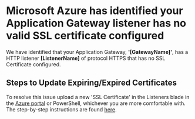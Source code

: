 <properties
pageTitle="Application Gateway SSL Certificate Validity"
description="Application Gateway SSL Certificate Validity"
infoBubbleText="Issues with your Application Gateway were detected. See details on the right."
service="microsoft.network"
resource="Application Gateway"
authors="chadmath"
ms.author="karenha"
displayOrder="1"
articleId="AppGwChecklistNoSSLCertificateFound"
diagnosticScenario="AppGwChecklistNoSSLCertificateFound"
selfHelpType="Diagnostics"
supportTopicIds=""
resourceTags="windows"
productPesIds=""
cloudEnvironments="Public, Fairfax, Mooncake, usnat, ussec"
ownershipId="CloudNet_AzureApplicationGateway"
/>
# Microsoft Azure has identified your Application Gateway listener has no valid SSL certificate configured
<!--issueDescription-->
We have identified that your Application Gateway, **'<!--$Gatewayname-->[GatewayName]<!--/$Gatewayname-->'**, has a HTTP listener **<!--$ListenerName-->[ListenerName]<!--/$ListenerName-->** of protocol HTTPS that has no SSL Certificate configured.
<!--/issueDescription-->
## **Steps to Update Expiring/Expired Certificates**
To resolve this issue upload a new 'SSL Certificate' in the Listeners blade in the [Azure portal](https://portal.azure.com) or PowerShell, whichever you are more comfortable with. The step-by-step instructions are found [here](https://docs.microsoft.com/azure/application-gateway/renew-certificates).
